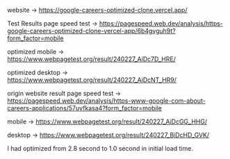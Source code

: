 website -> https://google-careers-optimized-clone.vercel.app/

Test Results page speed test -> https://pagespeed.web.dev/analysis/https-google-careers-optimized-clone-vercel-app/6b4gvguh9t?form_factor=mobile

optimized mobile -> https://www.webpagetest.org/result/240227_AiDc7D_HRE/

optimized desktop -> https://www.webpagetest.org/result/240227_AiDcNT_HR9/

origin website result page speed test -> https://pagespeed.web.dev/analysis/https-www-google-com-about-careers-applications/57uyfkasa4?form_factor=mobile

mobile -> https://www.webpagetest.org/result/240227_AiDcGG_HHG/

desktop -> https://www.webpagetest.org/result/240227_BiDcHD_GVK/

I had optimized from 2.8 second to 1.0 second in initial load time.
